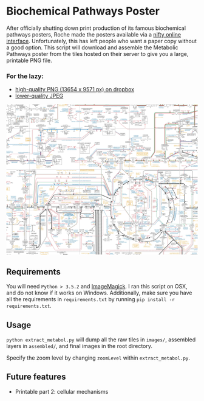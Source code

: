 # Biochemical Pathways Poster

After officially shutting down print production of its famous biochemical pathways posters, Roche made the posters available via a [nifty online interface](http://biochemical-pathways.com/#/map/1). Unfortunately, this has left people who want a paper copy without a good option. This script will download and assemble the Metabolic Pathways poster from the tiles hosted on their server to give you a large, printable PNG file.
### For the lazy:
- [high-quality PNG (13654 x 9571 px) on dropbox](https://github.com/usnish/biochemical-pathways-poster/raw/master/finalimg_hires.png)
- [lower-quality JPEG](https://github.com/usnish/biochemical-pathways-poster/blob/master/finalimg.jpg)

![preview jpeg](preview.jpg)

## Requirements
You will need `Python > 3.5.2` and [ImageMagick](http://www.imagemagick.org/script/index.php). I ran this script on OSX, and do not know if it works on Windows.
Additionally, make sure you have all the requirements in `requirements.txt` by running `pip install -r requirements.txt`.

## Usage
`python extract_metabol.py` will dump all the raw tiles in `images/`, assembled layers in `assembled/`, and final images in the root directory.

Specify the zoom level by changing `zoomLevel` within `extract_metabol.py`.

## Future features
- Printable part 2: cellular mechanisms
